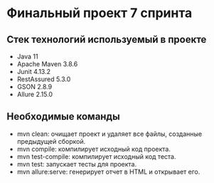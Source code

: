# Финальный проект 7 спринта

## Стек технологий используемый в проекте

- Java 11
- Apache Maven 3.8.6
- Junit 4.13.2
- RestAssured 5.3.0
- GSON 2.8.9
- Allure 2.15.0


## Необходимые команды
- mvn clean: очищает проект и удаляет все файлы, созданные предыдущей сборкой.
- mvn compile: компилирует исходный код проекта.
- mvn test-compile: компилирует исходный код теста.
- mvn test: запускает тесты для проекта.
- mvn allure:serve: генерирует отчет в HTML и открывает его.
